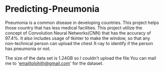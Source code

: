 # Predicting-Pneumonia
Pneumonia is a common disease in developing countries. This project helps those country that has less medical facilities. This project utilize the concept of Convolution Neural Networks(CNN) that has the accuracy of 97.4%. It also includes usage of tkinter to make the window, so that any non-technical person can upload the chest X-ray to identify if the person has pneumonia or not.

The size of the data set is 1.24GB so I couldn't upload the file.You can mail me to 'emailtolohith@gmail.com' for the dataset.
